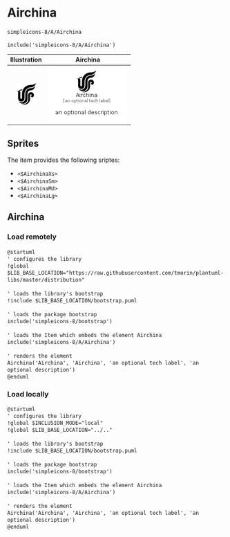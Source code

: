 # Airchina


```text
simpleicons-8/A/Airchina
```

```text
include('simpleicons-8/A/Airchina')
```



| Illustration | Airchina |
| :---: | :---: |
| ![illustration for Illustration](../../simpleicons-8/A/Airchina.png) | ![illustration for Airchina](../../simpleicons-8/A/Airchina.Local.png) |



## Sprites
The item provides the following sriptes:

- `<$AirchinaXs>`
- `<$AirchinaSm>`
- `<$AirchinaMd>`
- `<$AirchinaLg>`





## Airchina

### Load remotely
```plantuml
@startuml
' configures the library
!global $LIB_BASE_LOCATION="https://raw.githubusercontent.com/tmorin/plantuml-libs/master/distribution"

' loads the library's bootstrap
!include $LIB_BASE_LOCATION/bootstrap.puml

' loads the package bootstrap
include('simpleicons-8/bootstrap')

' loads the Item which embeds the element Airchina
include('simpleicons-8/A/Airchina')

' renders the element
Airchina('Airchina', 'Airchina', 'an optional tech label', 'an optional description')
@enduml
```

### Load locally
```plantuml
@startuml
' configures the library
!global $INCLUSION_MODE="local"
!global $LIB_BASE_LOCATION="../.."

' loads the library's bootstrap
!include $LIB_BASE_LOCATION/bootstrap.puml

' loads the package bootstrap
include('simpleicons-8/bootstrap')

' loads the Item which embeds the element Airchina
include('simpleicons-8/A/Airchina')

' renders the element
Airchina('Airchina', 'Airchina', 'an optional tech label', 'an optional description')
@enduml
```


